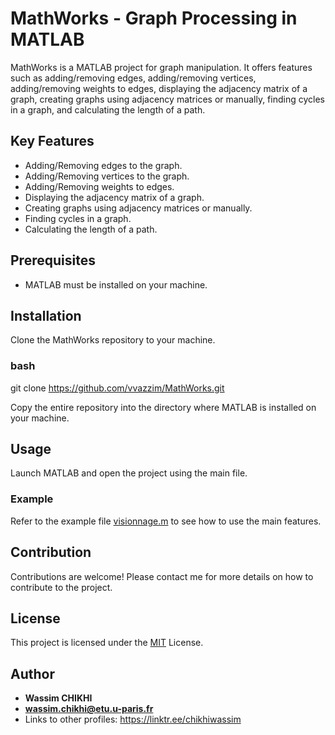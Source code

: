 # MathWorks - Graph Processing in MATLAB

MathWorks is a MATLAB project for graph manipulation. It offers features such as adding/removing edges, adding/removing vertices, adding/removing weights to edges, displaying the adjacency matrix of a graph, creating graphs using adjacency matrices or manually, finding cycles in a graph, and calculating the length of a path.

## Key Features

- Adding/Removing edges to the graph.
- Adding/Removing vertices to the graph.
- Adding/Removing weights to edges.
- Displaying the adjacency matrix of a graph.
- Creating graphs using adjacency matrices or manually.
- Finding cycles in a graph.
- Calculating the length of a path.

## Prerequisites

- MATLAB must be installed on your machine.

## Installation

Clone the MathWorks repository to your machine.

### bash
git clone https://github.com/vvazzim/MathWorks.git

Copy the entire repository into the directory where MATLAB is installed on your machine.

## Usage

Launch MATLAB and open the project using the main file.

### Example

Refer to the example file [visionnage.m](visionnage.m) to see how to use the main features.

## Contribution

Contributions are welcome! Please contact me for more details on how to contribute to the project.

## License

This project is licensed under the [MIT](LICENSE) License.

## Author

- **Wassim CHIKHI**
- **wassim.chikhi@etu.u-paris.fr**
- Links to other profiles: https://linktr.ee/chikhiwassim
